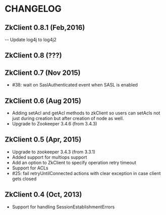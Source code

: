 CHANGELOG
=====

ZkClient 0.8.1 (Feb,2016)
---------------
-- Update log4j to log4j2

ZkClient 0.8 (???)
---------------



ZkClient 0.7 (Nov 2015)
---------------
- #38: wait on SaslAuthenticated event when SASL is enabled


ZkClient 0.6 (Aug 2015)
---------------
- Adding setAcl and getAcl methods to zkClient so users can setAcls not just during creation but after creation of node as well.
- Upgrade to Zookeeper 3.4.6 (from 3.4.3)


ZkClient 0.5 (Apr, 2015)
---------------
- Upgrade to zookeeper 3.4.3 (from 3.3.1)
- Added support for multiops support
- Add an option to ZkClient to specify operation retry timeout
- Support for ACLs
- #25: fail retryUntilConnected actions with clear exception in case client gets closed


ZkClient 0.4 (Oct, 2013)
---------------
- Support for handling SessionEstablishmentErrors